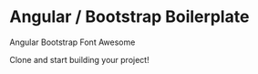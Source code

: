 # Angular / Bootstrap Boilerplate
Angular
Bootstrap
Font Awesome

Clone and start building your project!
